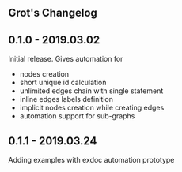 ## Grot's Changelog

## 0.1.0 - 2019.03.02
 Initial release. Gives automation for 
  * nodes creation 
  * short unique id calculation 
  * unlimited edges chain with single statement
  * inline edges labels definition
  * implicit nodes creation while creating edges
  * automation support for sub-graphs

## 0.1.1 - 2019.03.24
 Adding examples with exdoc automation prototype 
